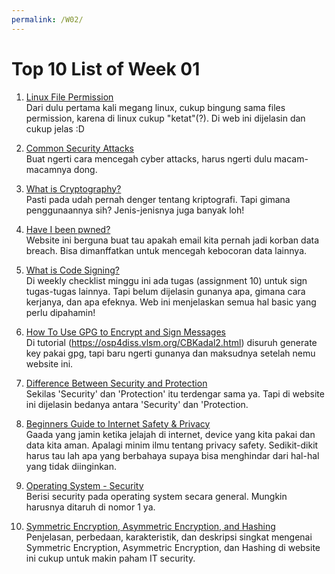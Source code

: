 ```yaml
---
permalink: /W02/
---
```


# Top 10 List of Week 01

1. [Linux File Permission](https://devconnected.com/linux-file-permissions-complete-guide/#Modifying_permissions_using_the_decimal_form)<br>
   Dari dulu pertama kali megang linux, cukup bingung sama files permission, karena di linux cukup "ketat"(?). Di web ini dijelasin dan cukup jelas :D

2. [Common Security Attacks](https://phoenixnap.com/blog/cyber-security-attack-types)<br>
   Buat ngerti cara mencegah cyber attacks, harus ngerti dulu macam-macamnya dong.

3. [What is Cryptography?](https://www.csoonline.com/article/3583976/what-is-cryptography-how-algorithms-keep-information-secret-and-safe.html)<br>
   Pasti pada udah pernah denger tentang kriptografi. Tapi gimana penggunaannya sih? Jenis-jenisnya juga banyak loh!

4. [Have I been pwned?](https://haveibeenpwned.com/)<br>
   Website ini berguna buat tau apakah email kita pernah jadi korban data breach. Bisa dimanffatkan untuk mencegah kebocoran data lainnya.

5. [What is Code Signing?](https://www.venafi.com/education-center/code-signing/what-is-code-signing)<br>
   Di weekly checklist minggu ini ada tugas (assignment 10) untuk sign tugas-tugas lainnya. Tapi belum dijelasin gunanya apa, gimana cara kerjanya, dan apa efeknya. Web ini menjelaskan semua hal basic yang perlu dipahamin!

6. [How To Use GPG to Encrypt and Sign Messages](https://www.digitalocean.com/community/tutorials/how-to-use-gpg-to-encrypt-and-sign-messages)<br>
   Di tutorial (https://osp4diss.vlsm.org/CBKadal2.html) disuruh generate key pakai gpg, tapi baru ngerti gunanya dan maksudnya setelah nemu website ini.

7. [Difference Between Security and Protection](https://techdifferences.com/difference-between-security-and-protection.html)<br>
   Sekilas 'Security' dan 'Protection' itu terdengar sama ya. Tapi di website ini dijelasin bedanya antara 'Security' dan 'Protection.

8. [Beginners Guide to Internet Safety & Privacy](https://choosetoencrypt.com/privacy/complete-beginners-guide-to-internet-safety-privacy/)<br>
   Gaada yang jamin ketika jelajah di internet, device yang kita pakai dan data kita aman. Apalagi minim ilmu tentang privacy safety. Sedikit-dikit harus tau lah apa yang berbahaya supaya bisa menghindar dari hal-hal yang tidak diinginkan.

9. [Operating System - Security](https://www.tutorialspoint.com/operating_system/os_security.htm)<br>
   Berisi security pada operating system secara general. Mungkin harusnya ditaruh di nomor 1 ya.

10. [Symmetric Encryption, Asymmetric Encryption, and Hashing](https://packetlife.net/blog/2010/nov/23/symmetric-asymmetric-encryption-hashing/)<br>
    Penjelasan, perbedaan, karakteristik, dan deskripsi singkat mengenai Symmetric Encryption, Asymmetric Encryption, dan Hashing di website ini cukup untuk makin paham IT security.
